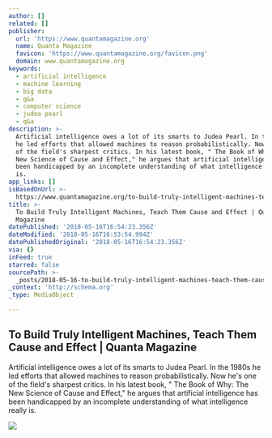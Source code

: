 ```yaml
---
author: []
related: []
publisher:
  url: 'https://www.quantamagazine.org'
  name: Quanta Magazine
  favicon: 'https://www.quantamagazine.org/favicon.png'
  domain: www.quantamagazine.org
keywords:
  - artificial intelligence
  - machine learning
  - big data
  - q&a
  - computer science
  - judea pearl
  - q&a
description: >-
  Artificial intelligence owes a lot of its smarts to Judea Pearl. In the 1980s
  he led efforts that allowed machines to reason probabilistically. Now he's one
  of the field's sharpest critics. In his latest book, " The Book of Why: The
  New Science of Cause and Effect," he argues that artificial intelligence has
  been handicapped by an incomplete understanding of what intelligence really
  is.
app_links: []
isBasedOnUrl: >-
  https://www.quantamagazine.org/to-build-truly-intelligent-machines-teach-them-cause-and-effect-20180515/
title: >-
  To Build Truly Intelligent Machines, Teach Them Cause and Effect | Quanta
  Magazine
datePublished: '2018-05-16T16:54:23.356Z'
dateModified: '2018-05-16T16:53:54.994Z'
datePublishedOriginal: '2018-05-16T16:54:23.356Z'
via: {}
inFeed: true
starred: false
sourcePath: >-
  _posts/2018-05-16-to-build-truly-intelligent-machines-teach-them-cause-and-ef.md
_context: 'http://schema.org'
_type: MediaObject

---
```

<article style=""><h1>To Build Truly Intelligent Machines, Teach Them Cause and Effect | Quanta Magazine</h1><p>Artificial intelligence owes a lot of its smarts to Judea Pearl. In the 1980s he led efforts that allowed machines to reason probabilistically. Now he's one of the field's sharpest critics. In his latest book, " The Book of Why: The New Science of Cause and Effect," he argues that artificial intelligence has been handicapped by an incomplete understanding of what intelligence really is.</p><img src="https://d2r55xnwy6nx47.cloudfront.net/uploads/2018/05/Pearl_Library_2880x1920-2880x1920.jpg" /></article>